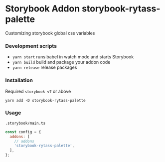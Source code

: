 # Storybook Addon storybook-rytass-palette

Customizing storybook global css variables

### Development scripts

- `yarn start` runs babel in watch mode and starts Storybook
- `yarn build` build and package your addon code
- `yarn release` release packages

### Installation

Required `storybook v7` or above

```shell
yarn add -D storybook-rytass-palette
```

### Usage

`.storybook/main.ts`

```javascript
const config = {
  addons: [
    // addons
    'storybook-rytass-palette',
  ],
};
```
